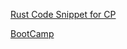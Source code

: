 [Rust Code Snippet for CP](https://github.com/kenkoooo/competitive-programming-rs)

[BootCamp](https://kenkoooo.com/atcoder/#/training/Boot%20camp%20for%20Beginners)
